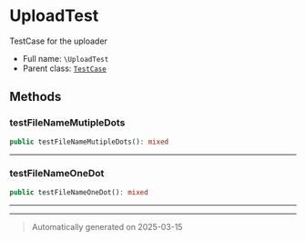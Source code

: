 
# UploadTest

TestCase for the uploader



* Full name: `\UploadTest`
* Parent class: [`TestCase`](./PHPUnit/Framework/TestCase.md)




## Methods


### testFileNameMutipleDots



```php
public testFileNameMutipleDots(): mixed
```












***

### testFileNameOneDot



```php
public testFileNameOneDot(): mixed
```












***


***
> Automatically generated on 2025-03-15
